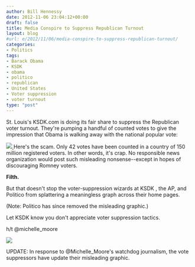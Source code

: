 ```yaml
---
author: Bill Hennessy
date: 2012-11-06 23:04:12+00:00
draft: false
title: Media Conspire to Suppress Republican Turnout
layout: blog
#url: e/2012/11/06/media-conspire-to-suppress-republican-turnout/
categories:
- Politics
tags:
- Barack Obama
- KSDK
- obama
- politico
- republican
- United States
- Voter suppression
- voter turnout
type: "post"
---
```


St. Louis's KSDK.com is doing its fair share to suppress the Republican voter turnout. They're pumping a handful of counted votes to give the impression that Obama is walking away with the national popular vote:

[![](https://ludicrite.files.wordpress.com/2012/11/ksdk.png)
](https://ludicrite.files.wordpress.com/2012/11/ksdk.png)Here's the scam. Only 42 votes have been counted in a country of 150 million registered voters. In other words, it's crap. No responsible news organization would post such misleading nonsense--except in hopes of discouraging Romney voters.

**Filth.**

But that doesn't stop the voter-suppression wizards at KSDK , the AP, and Politico from splattering a meaningless graph across their home pages.

(Note: Politico has since removed the misleading graphic.)

Let KSDK know you don't appreciate voter suppression tactics.

h/t @michelle_moore

[![](https://ludicrite.files.wordpress.com/2012/11/michelle_moore.png)
](https://ludicrite.files.wordpress.com/2012/11/michelle_moore.png)



UPDATE: In response to @Michelle_Moore's watchdog journalism, the vote suppressors have update their misleading graphic.
